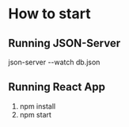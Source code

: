 # How to start

## Running JSON-Server
json-server --watch db.json

## Running React App
1. npm install
2. npm start